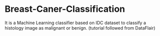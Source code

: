 # Breast-Caner-Classification
It is a Machine Learning classifier based on IDC dataset to classify a histology image as malignant or benign. (tutorial followed from DataFlair)

